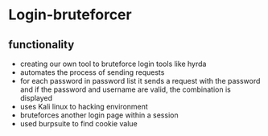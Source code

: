 # Login-bruteforcer

## functionality
- creating our own tool to bruteforce login tools like hyrda
- automates the process of sending requests
- for each password in password list it sends a request with the password and if the password and username are valid, the combination is displayed
- uses Kali linux to hacking environment
- bruteforces another login page within a session
- used burpsuite to find cookie value
